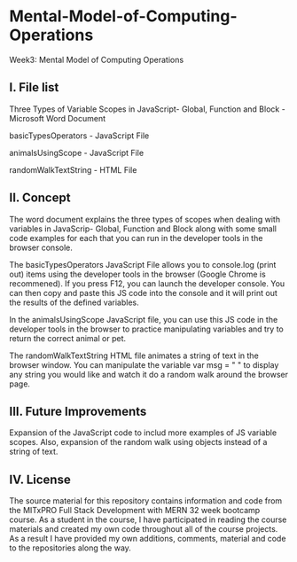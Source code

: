 # Mental-Model-of-Computing-Operations
Week3: Mental Model of Computing Operations

I. File list
------------
Three Types of Variable Scopes in JavaScript- Global, Function and Block - Microsoft Word Document

basicTypesOperators - JavaScript File

animalsUsingScope - JavaScript File

randomWalkTextString - HTML File

II. Concept
----------
The word document explains the three types of scopes when dealing with variables in JavaScrip- Global, Function and Block along with some small code examples for each that you can run in the developer tools in the browser console.

The basicTypesOperators JavaScript File allows you to console.log (print out) items using the developer tools in the browser (Google Chrome is recommened). If you press F12, you can launch the developer console. You can then copy and paste this JS code into the console and it will print out the results of the defined variables.

In the animalsUsingScope JavaScript file, you can use this JS code in the developer tools in the browser to practice manipulating variables and try to return the correct animal or pet.

The randomWalkTextString HTML file animates a string of text in the browser window. You can manipulate the variable var msg = " " to display any string you would like and watch it do a random walk around the browser page.


III. Future Improvements
----------
Expansion of the JavaScript code to includ more examples of JS variable scopes. Also, expansion of the random walk using objects instead of a string of text.

IV.  License
----------
The source material for this repository contains information and code from the MITxPRO Full Stack Development with MERN 32 week bootcamp course.
As a student in the course, I have participated in reading the course materials and created my own code throughout all of the course projects. As a result I have provided my own additions, comments, material and code to the repositories along the way.
